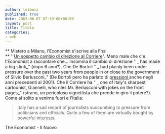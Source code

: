 ```yaml
---
author: leibniz
published: true
date: 2003-06-07 07:10:00+00:00
layout: post
title: Titolo
categories:
- web
---
```


 ** Mistero a Milano, l'Economist s'iscrive alla Fnsi   
** " [ Un sospetto cambio di direzione al Corriere](http://www.economist.com/World/europe/displayStory.cfm?story_id=1827022)". Meno male che c'e l'Economist a raccontare che... insomma il cambio di direzione " _ has made a big stink_" (dopo 6 anni?). Che De Bortoli " _ had plainly been under pressure over the past two years from people in or close to the government of Silvio Berlusconi_" (De Bortoli pero ha parlato di  [ pressioni ](http://www.ilnuovo.it/nuovo/foglia/0,1007,180744,00.html)anche negli anni precedenti al 2001). Che il Corriere ha " _ one of Italy's sharpest cartoonist, Giannelli, who riles Mr. Berlusconi with jokes on the front pages_" (strano, un pericoloso vignettista che prende in giro il potere?). Come al solito a venirne fuori e l'Italia: 

>  
> 
> Italy has a sad record of journalists succumbing to pressure from politicians and officials. Quite a few of them are virtually bought by powerful interests.

The Economist - Il Nuovo
